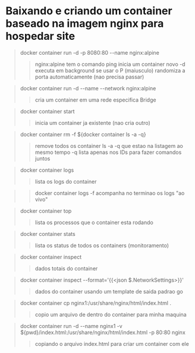 # Baixando e criando um container baseado na imagem nginx para hospedar site
> docker container run -d -p 8080:80 --name <nome> nginx:alpine
>> nginx:alpine tem o comando ping 
>> inicia um container novo
>> -d executa em background
>> se usar o P (maiusculo) randomiza a porta automaticamente (nao precisa passar)

> docker container run -d --name <nome> --network <nomedarede> nginx:alpine
>> cria um container em uma rede especifica Bridge

> docker container start <id ou nome> 
>> inicia um container ja existente (nao cria outro)

> docker container rm -f ${docker container ls -a -q}
>> remove todos os container ls -a -q que estao na listagem ao mesmo tempo
>> -q lista apenas nos IDs para fazer comandos juntos

> docker container logs <nome>
>> lista os logs do container

>> docker container logs -f <nome>
>> acompanha no terminao os logs "ao vivo"

> docker container top <nome>
>> lista os processos que o container esta rodando

> docker container stats <nome>
>> lista os status de todos os containers (monitoramento)

> docker container inspect <nome>
>> dados totais do container

> docker container inspect --format='{{<json $.NetworkSettings>}}' <nome>
>> dados do container usando um template de saida padrao go

> docker container cp nginx1:/usr/share/nginx/html/index.html .
>> copio um arquivo de dentro do container para minha maquina

> docker container run -d --name nginx1 -v ${pwd}/index.html:/usr/share/nginx/html/index.html -p 80:80 nginx
>> copiando o arquivo index.html para criar um container com ele 